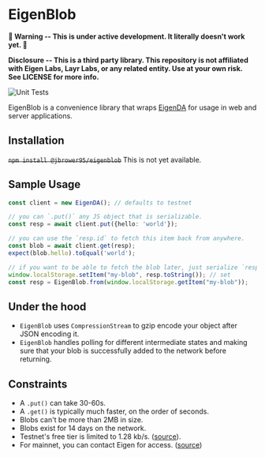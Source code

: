# EigenBlob

**🚧 Warning -- This is under active development. It literally doesn't work yet. 🚧**

**Disclosure -- This is a third party library. This repository is not affiliated with Eigen Labs, Layr Labs, or any related entity. Use at your own risk. See LICENSE for more info.**

![Unit Tests](https://github.com/jbrower95/eigenblob/actions/workflows/test.yaml/badge.svg)

EigenBlob is a convenience library that wraps [EigenDA](https://github.com/Layr-Labs/eigenda) for usage
in web and server applications.

## Installation

~~`npm install @jbrower95/eigenblob`~~ This is not yet available.

## Sample Usage

```typescript
const client = new EigenDA(); // defaults to testnet

// you can `.put()` any JS object that is serializable.
const resp = await client.put({hello: 'world'});

// you can use the `resp.id` to fetch this item back from anywhere.
const blob = await client.get(resp);
expect(blob.hello).toEqual('world');

// if you want to be able to fetch the blob later, just serialize `resp`.
window.localStorage.setItem("my-blob", resp.toString()); // set
const resp = EigenBlob.from(window.localStorage.getItem("my-blob"));
```

## Under the hood

- `EigenBlob` uses `CompressionStream` to gzip encode your object after JSON encoding it.
- `EigenBlob` handles polling for different intermediate states and making sure that your blob is successfully added to the network
before returning.

## Constraints

- A `.put()` can take 30-60s.
- A `.get()` is typically much faster, on the order of seconds.
- Blobs can't be more than 2MB in size.
- Blobs exist for 14 days on the network.
- Testnet's free tier is limited to 1.28 kb/s. ([source](https://www.blog.eigenlayer.xyz/eigenda-updated-pricing/)).
- For mainnet, you can contact Eigen for access. ([source](https://docs.google.com/forms/d/e/1FAIpQLSdXvfxgRfIHWYu90FqN-2yyhgrYm9oExr0jSy7ERzbMUimJew/viewform))